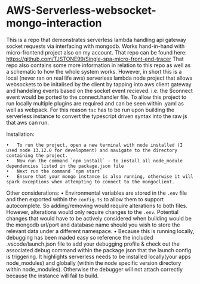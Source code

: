 # AWS-Serverless-websocket-mongo-interaction
This is a repo that demonstrates serverless lambda handling api gateway socket requests via interfacing with mongodb. Works hand-in-hand with micro-frontend project also on my account. That repo can be found here: https://github.com/TJSTONE99/Single-spa-micro-front-end-tracer
That repo also contains some more information in relation to this repo as well as a schematic to how the whole system works. However, in short this is a local (never ran on real life aws) serverless lambda node project that allows websockets to be initalised by the client by tapping into aws client gateway and handeling events based on the socket event recieved. i.e. the $connect event would be ported to the connect.handler file.
To allow this project to run locally multiple plugins are required and can be seen within .yaml as well as webpack. For this reason `tsc` has to be run upon building the serverless instance to convert the typescript driven syntax into the raw js that aws can run.

Installation:

	•	To run the project, open a new terminal with node installed (I used node 13.12.0 for development) and navigate to the directory containing the project.
	•	Now run the command `npm install` - to install all node_module dependencies listed in the package.json file
	•	Next run the command `npm start`
	•	Ensure that your mongo instance is also running, otherwise it will spark exceptions when attempting to connect to the mongoclient.

Other considerations:
• Environmental variables are stored in the `.env` file and then exported within the `config.ts` to allow them to support autocomplete. So adding/removing would require alterations to both files. However, alterations would only require changes to the `.env`. Potential changes that would have to be actively considered when building would be the mongodb url/port and database name should you wish to store the relevant data under a different namespace.
• Because this is running locally, debugging has been maded easy so reference the included .vscode/launch.json file to add your debugging profile & check out the associated debug command within the package.json that the launch config is triggering. It highlights serverless needs to be installed locally(your apps node_modules) and globally (within the node specific version directory within node_modules). Otherwise the debugger will not attach correctly because the instance will fail to build.
